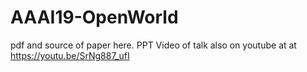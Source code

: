 # AAAI19-OpenWorld

pdf and source of paper here.  PPT   Video of talk  also on youtube at at https://youtu.be/SrNg887_ufI


